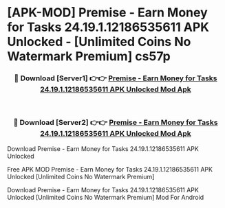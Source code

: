 # [APK-MOD] Premise - Earn Money for Tasks 24.19.1.12186535611 APK Unlocked - [Unlimited Coins No Watermark Premium] cs57p



<div align="center">
<h3>🔴 Download [Server1] 👉👉 <a href="https://momento.my/?title=Premise_-_Earn_Money_for_Tasks_24.19.1.12186535611_APK_Unlocked">Premise - Earn Money for Tasks 24.19.1.12186535611 APK Unlocked Mod Apk</a></h3><br>

<h3>🔴 Download [Server2] 👉👉 <a href="https://momento.my/?title=Premise_-_Earn_Money_for_Tasks_24.19.1.12186535611_APK_Unlocked">Premise - Earn Money for Tasks 24.19.1.12186535611 APK Unlocked Mod Apk</a></h3>
</div>



Download Premise - Earn Money for Tasks 24.19.1.12186535611 APK Unlocked 

Free APK MOD Premise - Earn Money for Tasks 24.19.1.12186535611 APK Unlocked [Unlimited Coins No Watermark Premium]

Download Premise - Earn Money for Tasks 24.19.1.12186535611 APK Unlocked [Unlimited Coins No Watermark Premium] Mod For Android
